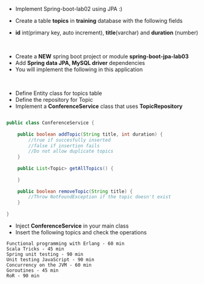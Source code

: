 * Implement Spring-boot-lab02 using JPA :)

* Create a table __topics__ in __training__ database with the following fields
* __id__ int(primary key, auto increment), __title__(varchar) and __duration__ (number)

<br/>

* Create a __NEW__ spring boot project or module __spring-boot-jpa-lab03__
* Add __Spring data JPA, MySQL driver__ dependencies
* You will implement the following in this application


<br/>

* Define Entity class for topics table
* Define the repository for Topic
* Implement a __ConferenceService__ class that uses __TopicRepository__

``` java 

public class ConferenceService {
	
	public boolean addTopic(String title, int duration) {
		//true if succesfully inserted
		//false if insertion fails
		//Do not allow duplicate topics
	}
	
	public List<Topic> getAllTopics() {
	
	} 
	
	public boolean removeTopic(String title) {
		//Throw NotFoundException if the topic doesn't exist
	}
	
}

```

* Inject __ConferenceService__ in your main class
* Insert the following topics and check the operations

```
Functional programming with Erlang - 60 min
Scala Tricks - 45 min
Spring unit testing - 90 min
Unit testing JavaScript - 90 min
Concurrency on the JVM - 60 min
Goroutines - 45 min
RoR - 90 min
```
